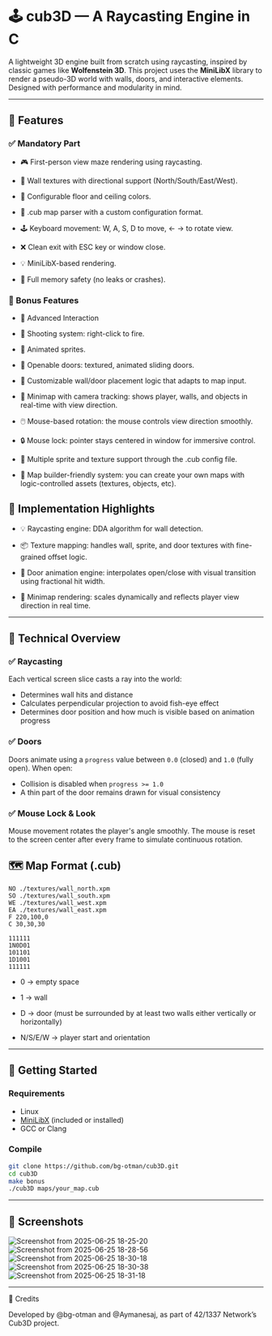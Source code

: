 # 🕹️ cub3D — A Raycasting Engine in C

A lightweight 3D engine built from scratch using raycasting, inspired by classic games like **Wolfenstein 3D**. This project uses the **MiniLibX** library to render a pseudo-3D world with walls, doors, and interactive elements. Designed with performance and modularity in mind.

---

## 📸 Features

### ✅ Mandatory Part
- 🎮 First-person view maze rendering using raycasting.

- 🧱 Wall textures with directional support (North/South/East/West).

- 🌈 Configurable floor and ceiling colors.

- 📁 .cub map parser with a custom configuration format.

- 🕹️ Keyboard movement: W, A, S, D to move, ← → to rotate view.

- ❌ Clean exit with ESC key or window close.

- 💡 MiniLibX-based rendering.

- 🧪 Full memory safety (no leaks or crashes).

### 🌟 Bonus Features
- 🎯 Advanced Interaction

- 🔫 Shooting system: right-click to fire.

- 🧠 Animated sprites.

- 🚪 Openable doors: textured, animated sliding doors.

- 🧱 Customizable wall/door placement logic that adapts to map input.

- 🧭 Minimap with camera tracking: shows player, walls, and objects in real-time with view direction.

- 🖱️ Mouse-based rotation: the mouse controls view direction smoothly.

- 🔒 Mouse lock: pointer stays centered in window for immersive control.
  
- 🎨 Multiple sprite and texture support through the .cub config file.

- 🧰 Map builder-friendly system: you can create your own maps with logic-controlled assets (textures, objects, etc).

## 🧠 Implementation Highlights

- 💡 Raycasting engine: DDA algorithm for wall detection.

- 📦 Texture mapping: handles wall, sprite, and door textures with fine-grained offset logic.

- 🚶 Door animation engine: interpolates open/close with visual transition using fractional hit width.

- 🧭 Minimap rendering: scales dynamically and reflects player view direction in real time.

---

## 🧠 Technical Overview

### ✅ Raycasting

Each vertical screen slice casts a ray into the world:
- Determines wall hits and distance
- Calculates perpendicular projection to avoid fish-eye effect
- Determines door position and how much is visible based on animation progress

### ✅ Doors

Doors animate using a `progress` value between `0.0` (closed) and `1.0` (fully open). When open:
- Collision is disabled when `progress >= 1.0`
- A thin part of the door remains drawn for visual consistency

### ✅ Mouse Lock & Look

Mouse movement rotates the player's angle smoothly. The mouse is reset to the screen center after every frame to simulate continuous rotation.

## 🗺️ Map Format (.cub)

```cub
NO ./textures/wall_north.xpm
SO ./textures/wall_south.xpm
WE ./textures/wall_west.xpm
EA ./textures/wall_east.xpm
F 220,100,0
C 30,30,30

111111
1N0D01
101101
1D1001
111111
```
- 0 → empty space

- 1 → wall

- D → door (must be surrounded by at least two walls either vertically or horizontally)

- N/S/E/W → player start and orientation

---

## 🚀 Getting Started

### Requirements
- Linux
- [MiniLibX](https://harm-smits.github.io/42docs/libs/minilibx) (included or installed)
- GCC or Clang

### Compile

```bash
git clone https://github.com/bg-otman/cub3D.git
cd cub3D
make bonus
./cub3D maps/your_map.cub
```
---
## 📸 Screenshots

![Screenshot from 2025-06-25 18-25-20](https://github.com/user-attachments/assets/0c925068-e8ad-4565-950e-5fb5bf894b59)
![Screenshot from 2025-06-25 18-28-56](https://github.com/user-attachments/assets/16dd90cf-0b73-42d7-9d6f-38e9c10adfb5)
![Screenshot from 2025-06-25 18-30-18](https://github.com/user-attachments/assets/6eac0b82-79bc-47b8-82b6-23c3d0aae69d)
![Screenshot from 2025-06-25 18-30-38](https://github.com/user-attachments/assets/407f709a-4e5a-4b3d-85a9-f3b223de7331)
![Screenshot from 2025-06-25 18-31-18](https://github.com/user-attachments/assets/18591326-a47c-4b12-ba52-e0bfbd12667b)

---
🙌 Credits

Developed by @bg-otman and @Aymanesaj, as part of 42/1337 Network’s Cub3D project.


